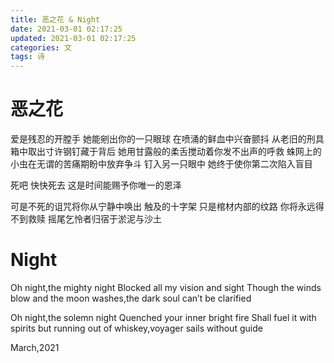 ```yaml
---
title: 恶之花 & Night
date: 2021-03-01 02:17:25
updated: 2021-03-01 02:17:25
categories: 文
tags: 诗
---
```


# 恶之花

爱是残忍的开膛手
她能剜出你的一只眼球
在喷涌的鲜血中兴奋颤抖
从老旧的刑具箱中取出寸许钢钉藏于背后
她用甘露般的柔舌搅动着你发不出声的呼救
蛛网上的小虫在无谓的苦痛期盼中放弃争斗
钉入另一只眼中 她终于使你第二次陷入盲目

死吧 快快死去 这是时间能赐予你唯一的恩泽

可是不死的诅咒将你从宁静中唤出
触及的十字架 只是棺材内部的纹路
你将永远得不到救赎
摇尾乞怜者归宿于淤泥与沙土

# Night

Oh night,the mighty night 
Blocked all my vision and sight
Though the winds blow and the moon washes,the dark soul can’t be clarified 

Oh night,the solemn night
Quenched your inner bright fire
Shall fuel it with spirits but running out of whiskey,voyager sails without guide

March,2021
